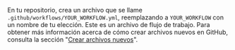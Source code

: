 En tu repositorio, crea un archivo que se llame `.github/workflows/YOUR_WORKFLOW.yml`, reemplazando a `YOUR_WORKFLOW` con un nombre de tu elección. Este es un archivo de flujo de trabajo. Para obtener más información acerca de cómo crear archivos nuevos en GitHub, consulta la sección "[Crear archivos nuevos](/github/managing-files-in-a-repository/creating-new-files)".